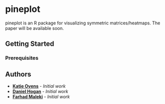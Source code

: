 # pineplot

pineplot is an R package for visualizing symmetric matrices/heatmaps.
The paper will be available soon.

<!-- ![pineplot](vignettes/images/example.jpg) -->

## Getting Started


### Prerequisites



## Authors

* [**Katie Ovens**](https://github.com/klovens) - *Initial work* 
* [**Daniel Hogan**](https://github.com/djhogan) - *Initial work* 
* [**Farhad Maleki**](https://github.com/FarhadMaleki) - *Initial work*
